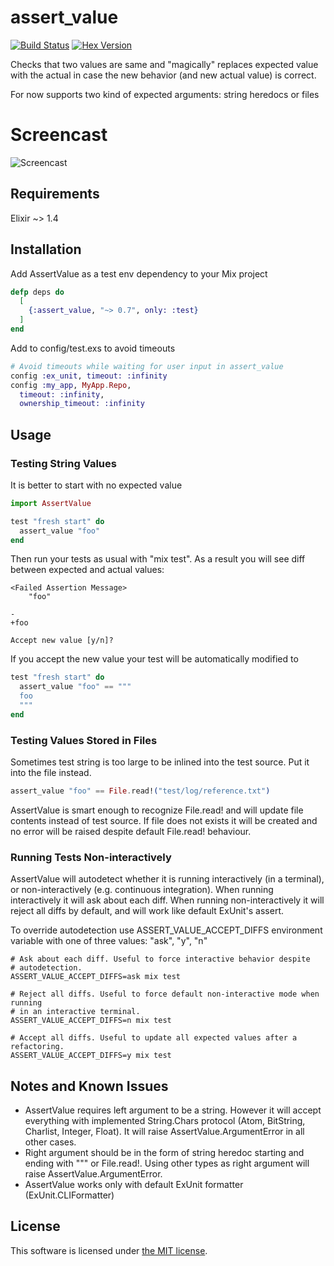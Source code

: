 # assert_value
[![Build Status](https://travis-ci.org/assert-value/assert_value_elixir.svg?branch=master)](https://travis-ci.org/assert-value/assert_value_elixir)
[![Hex Version](https://img.shields.io/hexpm/v/assert_value.svg)](https://hex.pm/packages/assert_value)

Checks that two values are same and "magically" replaces expected value
with the actual in case the new behavior (and new actual value) is correct.

For now supports two kind of expected arguments: string heredocs or files

# Screencast

![Screencast](https://github.com/assert-value/assert_value_screencasts/raw/master/elixir/screencast.gif)


## Requirements

Elixir ~> 1.4

## Installation

Add AssertValue as a test env dependency to your Mix project

```elixir
defp deps do
  [
    {:assert_value, "~> 0.7", only: :test}
  ]
end
```
Add to config/test.exs to avoid timeouts

```elixir
# Avoid timeouts while waiting for user input in assert_value
config :ex_unit, timeout: :infinity
config :my_app, MyApp.Repo,
  timeout: :infinity,
  ownership_timeout: :infinity
```

## Usage

### Testing String Values

It is better to start with no expected value

```elixir
import AssertValue

test "fresh start" do
  assert_value "foo"
end
```
Then run your tests as usual with "mix test".
As a result you will see diff between expected and actual values:
```
<Failed Assertion Message>
    "foo"

-
+foo

Accept new value [y/n]?
```
If you accept the new value your test will be automatically modified to
```elixir
test "fresh start" do
  assert_value "foo" == """
  foo
  """
end
```

### Testing Values Stored in Files

Sometimes test string is too large to be inlined into the test source.
Put it into the file instead.

```elixir
assert_value "foo" == File.read!("test/log/reference.txt")
```
AssertValue is smart enough to recognize File.read! and will update file contents
instead of test source. If file does not exists it will be created and no error
will be raised despite default File.read! behaviour.

### Running Tests Non-interactively

AssertValue will autodetect whether it is running interactively (in a
terminal), or non-interactively (e.g. continuous integration).
When running interactively it will ask about each diff. When running
non-interactively it will reject all diffs by default, and will work
like default ExUnit's assert.

To override autodetection use ASSERT_VALUE_ACCEPT_DIFFS environment variable
with one of three values: "ask", "y", "n"
```
# Ask about each diff. Useful to force interactive behavior despite
# autodetection.
ASSERT_VALUE_ACCEPT_DIFFS=ask mix test

# Reject all diffs. Useful to force default non-interactive mode when running
# in an interactive terminal.
ASSERT_VALUE_ACCEPT_DIFFS=n mix test

# Accept all diffs. Useful to update all expected values after a refactoring.
ASSERT_VALUE_ACCEPT_DIFFS=y mix test
```

## Notes and Known Issues

  * AssertValue requires left argument to be a string. However it will accept
    everything with implemented String.Chars protocol (Atom, BitString,
    Charlist, Integer, Float). It will raise AssertValue.ArgumentError in all
    other cases.
  * Right argument should be in the form of string heredoc starting and ending
    with """ or File.read!. Using other types as right argument will raise
    AssertValue.ArgumentError.
  * AssertValue works only with default ExUnit formatter (ExUnit.CLIFormatter)

## License

This software is licensed under [the MIT license](LICENSE).
